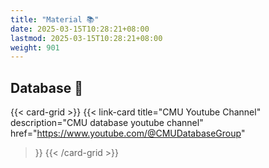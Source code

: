 ```yaml
---
title: "Material 📚"
date: 2025-03-15T10:28:21+08:00
lastmod: 2025-03-15T10:28:21+08:00
weight: 901
---
```


## Database 🥥

{{< card-grid >}}
{{< link-card
  title="CMU Youtube Channel"
  description="CMU database youtube channel"
  href="https://www.youtube.com/@CMUDatabaseGroup"
>}}
{{< /card-grid >}}

